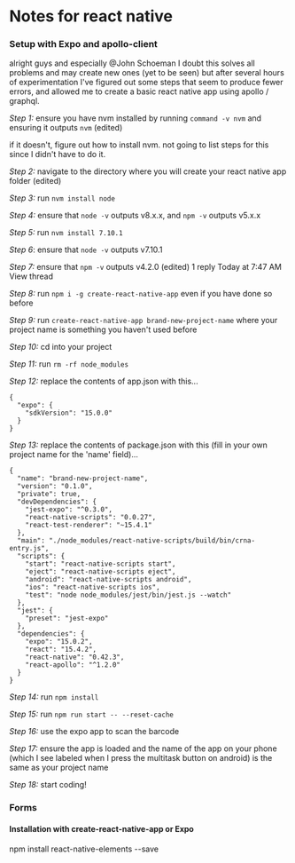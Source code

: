 # Notes for react native

### Setup with Expo and apollo-client

alright guys and especially @John Schoeman I doubt this solves all problems and may create new ones (yet to be seen) but after several hours of experimentation I've figured out some steps that seem to produce fewer errors, and allowed me to create a basic react native app using apollo / graphql.

*Step 1:*
ensure you have nvm installed by running `command -v nvm` and ensuring it outputs `nvm` (edited)

if it doesn't, figure out how to install nvm.  not going to list steps for this since I didn't have to do it.

*Step 2:*
navigate to the directory where you will create your react native app folder (edited)

*Step 3:*
run `nvm install node`

*Step 4:*
ensure that `node -v` outputs v8.x.x, and `npm -v` outputs v5.x.x

*Step 5:*
run `nvm install 7.10.1`

*Step 6*:
ensure that `node -v` outputs v7.10.1

*Step 7:*
ensure that `npm -v` outputs v4.2.0 (edited)
1 reply Today at 7:47 AM View thread

*Step 8:*
run `npm i -g create-react-native-app` even if you have done so before

*Step 9:*
run `create-react-native-app brand-new-project-name` where your project name is something you haven't used before

*Step 10:*
cd into your project

*Step 11:*
run `rm -rf node_modules`

*Step 12:*
replace the contents of app.json with this...
```
{
  "expo": {
    "sdkVersion": "15.0.0"
  }
}
```

*Step 13:*
replace the contents of package.json with this (fill in your own project name for the 'name' field)...
```
{
  "name": "brand-new-project-name",
  "version": "0.1.0",
  "private": true,
  "devDependencies": {
    "jest-expo": "^0.3.0",
    "react-native-scripts": "0.0.27",
    "react-test-renderer": "~15.4.1"
  },
  "main": "./node_modules/react-native-scripts/build/bin/crna-entry.js",
  "scripts": {
    "start": "react-native-scripts start",
    "eject": "react-native-scripts eject",
    "android": "react-native-scripts android",
    "ios": "react-native-scripts ios",
    "test": "node node_modules/jest/bin/jest.js --watch"
  },
  "jest": {
    "preset": "jest-expo"
  },
  "dependencies": {
    "expo": "15.0.2",
    "react": "15.4.2",
    "react-native": "0.42.3",
    "react-apollo": "^1.2.0"
  }
}
```

*Step 14:*
run `npm install`

*Step 15:*
run `npm run start -- --reset-cache`

*Step 16:*
use the expo app to scan the barcode

*Step 17:*
ensure the app is loaded and the name of the app on your phone (which I see labeled when I press the multitask button on android) is the same as your project name

*Step 18:*
start coding!

### Forms

#### Installation with create-react-native-app or Expo

npm install react-native-elements --save